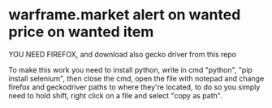 # warframe.market alert on wanted price on wanted item


YOU NEED FIREFOX, and download also gecko driver from this repo

To make this work you need to install python, write in cmd "python", "pip install selenium", then close the cmd, open the file with notepad and change firefox and geckodriver paths to where they're located, to do so you simply need to hold shift, right click on a file and select "copy as path".


